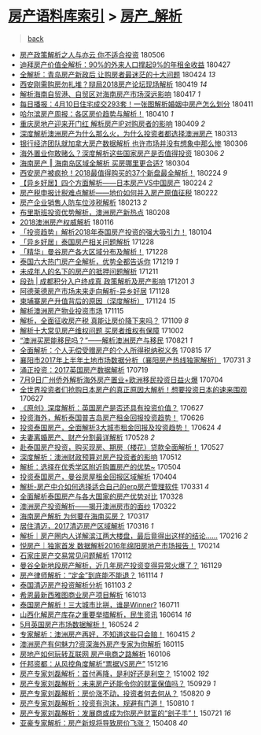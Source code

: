 [房产语料库索引](../../README.md)  > [房产_解析](房产_解析.md)
====
> [back](../README.md)

- [房产政策解析之人与亦云 你不适合投资](http://jkwz.applinzi.com/ittc/7100069346917483526.html#%E6%88%BF%E4%BA%A7%E6%94%BF%E7%AD%96%E8%A7%A3%E6%9E%90%E4%B9%8B%E4%BA%BA%E4%B8%8E%E4%BA%A6%E4%BA%91+%E4%BD%A0%E4%B8%8D%E9%80%82%E5%90%88%E6%8A%95%E8%B5%84) 180506  
- [迪拜房产价值全解析：90%的外来人口撑起9%的年租金收益](http://jkwz.applinzi.com/ittc/7096684078269203472.html#%E8%BF%AA%E6%8B%9C%E6%88%BF%E4%BA%A7%E4%BB%B7%E5%80%BC%E5%85%A8%E8%A7%A3%E6%9E%90%EF%BC%9A90%25%E7%9A%84%E5%A4%96%E6%9D%A5%E4%BA%BA%E5%8F%A3%E6%92%91%E8%B5%B79%25%E7%9A%84%E5%B9%B4%E7%A7%9F%E9%87%91%E6%94%B6%E7%9B%8A) 180427  
- [全解析：青岛房产新政后 让购房者最迷茫的十大问题](http://jkwz.applinzi.com/ittc/7095487211132945419.html#%E5%85%A8%E8%A7%A3%E6%9E%90%EF%BC%9A%E9%9D%92%E5%B2%9B%E6%88%BF%E4%BA%A7%E6%96%B0%E6%94%BF%E5%90%8E+%E8%AE%A9%E8%B4%AD%E6%88%BF%E8%80%85%E6%9C%80%E8%BF%B7%E8%8C%AB%E7%9A%84%E5%8D%81%E5%A4%A7%E9%97%AE%E9%A2%98) 180424 *13* 
- [西安刚需购房勿扎堆？辩局2018房产论坛现场解析](http://jkwz.applinzi.com/ittc/7093735620449141771.html#%E8%A5%BF%E5%AE%89%E5%88%9A%E9%9C%80%E8%B4%AD%E6%88%BF%E5%8B%BF%E6%89%8E%E5%A0%86%EF%BC%9F%E8%BE%A9%E5%B1%802018%E6%88%BF%E4%BA%A7%E8%AE%BA%E5%9D%9B%E7%8E%B0%E5%9C%BA%E8%A7%A3%E6%9E%90) 180419 *14* 
- [解析海南自贸港、自贸区对海南房产市场深远影响](http://jkwz.applinzi.com/ittc/7092906484646282247.html#%E8%A7%A3%E6%9E%90%E6%B5%B7%E5%8D%97%E8%87%AA%E8%B4%B8%E6%B8%AF%E3%80%81%E8%87%AA%E8%B4%B8%E5%8C%BA%E5%AF%B9%E6%B5%B7%E5%8D%97%E6%88%BF%E4%BA%A7%E5%B8%82%E5%9C%BA%E6%B7%B1%E8%BF%9C%E5%BD%B1%E5%93%8D) 180417 *1* 
- [每日播报：4月10日住宅成交293套！一张图解析婚姻中房产怎么划分](http://jkwz.applinzi.com/ittc/7090750798411858955.html#%E6%AF%8F%E6%97%A5%E6%92%AD%E6%8A%A5%EF%BC%9A4%E6%9C%8810%E6%97%A5%E4%BD%8F%E5%AE%85%E6%88%90%E4%BA%A4293%E5%A5%97%EF%BC%81%E4%B8%80%E5%BC%A0%E5%9B%BE%E8%A7%A3%E6%9E%90%E5%A9%9A%E5%A7%BB%E4%B8%AD%E6%88%BF%E4%BA%A7%E6%80%8E%E4%B9%88%E5%88%92%E5%88%86) 180411  
- [哈尔滨房产周报：各区房价趋势与解析！](http://jkwz.applinzi.com/ittc/7090338073705710608.html#%E5%93%88%E5%B0%94%E6%BB%A8%E6%88%BF%E4%BA%A7%E5%91%A8%E6%8A%A5%EF%BC%9A%E5%90%84%E5%8C%BA%E6%88%BF%E4%BB%B7%E8%B6%8B%E5%8A%BF%E4%B8%8E%E8%A7%A3%E6%9E%90%EF%BC%81) 180410 *1* 
- [重庆房地产迎来开门红 解析房产IP对购房者的影响](http://jkwz.applinzi.com/ittc/7089968267118773265.html#%E9%87%8D%E5%BA%86%E6%88%BF%E5%9C%B0%E4%BA%A7%E8%BF%8E%E6%9D%A5%E5%BC%80%E9%97%A8%E7%BA%A2+%E8%A7%A3%E6%9E%90%E6%88%BF%E4%BA%A7IP%E5%AF%B9%E8%B4%AD%E6%88%BF%E8%80%85%E7%9A%84%E5%BD%B1%E5%93%8D) 180409 *2* 
- [深度解析澳洲房产为什么那么火，为什么投资者都选择澳洲房产](http://jkwz.applinzi.com/ittc/7079912416517555211.html#%E6%B7%B1%E5%BA%A6%E8%A7%A3%E6%9E%90%E6%BE%B3%E6%B4%B2%E6%88%BF%E4%BA%A7%E4%B8%BA%E4%BB%80%E4%B9%88%E9%82%A3%E4%B9%88%E7%81%AB%EF%BC%8C%E4%B8%BA%E4%BB%80%E4%B9%88%E6%8A%95%E8%B5%84%E8%80%85%E9%83%BD%E9%80%89%E6%8B%A9%E6%BE%B3%E6%B4%B2%E6%88%BF%E4%BA%A7) 180313  
- [银行经济团队就加拿大房产数据解析 也许市场并没有想象中那么惨](http://jkwz.applinzi.com/ittc/7076908614386451462.html#%E9%93%B6%E8%A1%8C%E7%BB%8F%E6%B5%8E%E5%9B%A2%E9%98%9F%E5%B0%B1%E5%8A%A0%E6%8B%BF%E5%A4%A7%E6%88%BF%E4%BA%A7%E6%95%B0%E6%8D%AE%E8%A7%A3%E6%9E%90+%E4%B9%9F%E8%AE%B8%E5%B8%82%E5%9C%BA%E5%B9%B6%E6%B2%A1%E6%9C%89%E6%83%B3%E8%B1%A1%E4%B8%AD%E9%82%A3%E4%B9%88%E6%83%A8) 180306  
- [海外置业你敢赌么？深度解析这些国家房产是否值得投资](http://jkwz.applinzi.com/ittc/7077302134209250314.html#%E6%B5%B7%E5%A4%96%E7%BD%AE%E4%B8%9A%E4%BD%A0%E6%95%A2%E8%B5%8C%E4%B9%88%EF%BC%9F%E6%B7%B1%E5%BA%A6%E8%A7%A3%E6%9E%90%E8%BF%99%E4%BA%9B%E5%9B%BD%E5%AE%B6%E6%88%BF%E4%BA%A7%E6%98%AF%E5%90%A6%E5%80%BC%E5%BE%97%E6%8A%95%E8%B5%84) 180306 *2* 
- [海南房产 ‖ 海南岛区域全解析 买房哪里更合适?](http://jkwz.applinzi.com/ittc/7076639273480881169.html#%E6%B5%B7%E5%8D%97%E6%88%BF%E4%BA%A7+%E2%80%96+%E6%B5%B7%E5%8D%97%E5%B2%9B%E5%8C%BA%E5%9F%9F%E5%85%A8%E8%A7%A3%E6%9E%90+%E4%B9%B0%E6%88%BF%E5%93%AA%E9%87%8C%E6%9B%B4%E5%90%88%E9%80%82%3F) 180304  
- [西安房产被疯抢！2018最值得购买的37个新盘最全解析！](http://jkwz.applinzi.com/ittc/7073706895582168081.html#%E8%A5%BF%E5%AE%89%E6%88%BF%E4%BA%A7%E8%A2%AB%E7%96%AF%E6%8A%A2%EF%BC%812018%E6%9C%80%E5%80%BC%E5%BE%97%E8%B4%AD%E4%B9%B0%E7%9A%8437%E4%B8%AA%E6%96%B0%E7%9B%98%E6%9C%80%E5%85%A8%E8%A7%A3%E6%9E%90%EF%BC%81) 180224 *9* 
- [【异乡好居】四个方面解析——日本房产VS中国房产](http://jkwz.applinzi.com/ittc/7073701699099558918.html#%E3%80%90%E5%BC%82%E4%B9%A1%E5%A5%BD%E5%B1%85%E3%80%91%E5%9B%9B%E4%B8%AA%E6%96%B9%E9%9D%A2%E8%A7%A3%E6%9E%90%E2%80%94%E2%80%94%E6%97%A5%E6%9C%AC%E6%88%BF%E4%BA%A7VS%E4%B8%AD%E5%9B%BD%E6%88%BF%E4%BA%A7) 180224 *2* 
- [房产税申报计税难点解析——地价如何并入房产原值征税](http://jkwz.applinzi.com/ittc/7072251311074837510.html#%E6%88%BF%E4%BA%A7%E7%A8%8E%E7%94%B3%E6%8A%A5%E8%AE%A1%E7%A8%8E%E9%9A%BE%E7%82%B9%E8%A7%A3%E6%9E%90%E2%80%94%E2%80%94%E5%9C%B0%E4%BB%B7%E5%A6%82%E4%BD%95%E5%B9%B6%E5%85%A5%E6%88%BF%E4%BA%A7%E5%8E%9F%E5%80%BC%E5%BE%81%E7%A8%8E) 180222  
- [房产企业销售人防车位涉税解析](http://jkwz.applinzi.com/ittc/7069680384034210823.html#%E6%88%BF%E4%BA%A7%E4%BC%81%E4%B8%9A%E9%94%80%E5%94%AE%E4%BA%BA%E9%98%B2%E8%BD%A6%E4%BD%8D%E6%B6%89%E7%A8%8E%E8%A7%A3%E6%9E%90) 180213 *2* 
- [布里斯班投资优势解析，澳洲房产新热点](http://jkwz.applinzi.com/ittc/7067809161117434896.html#%E5%B8%83%E9%87%8C%E6%96%AF%E7%8F%AD%E6%8A%95%E8%B5%84%E4%BC%98%E5%8A%BF%E8%A7%A3%E6%9E%90%EF%BC%8C%E6%BE%B3%E6%B4%B2%E6%88%BF%E4%BA%A7%E6%96%B0%E7%83%AD%E7%82%B9) 180208  
- [2018澳洲房产权威解析](http://jkwz.applinzi.com/ittc/7059114374008931344.html#2018%E6%BE%B3%E6%B4%B2%E6%88%BF%E4%BA%A7%E6%9D%83%E5%A8%81%E8%A7%A3%E6%9E%90) 180116  
- [「投资趋势」解析2018年泰国房产投资的强大吸引力！](http://jkwz.applinzi.com/ittc/7054762101967422475.html#%E3%80%8C%E6%8A%95%E8%B5%84%E8%B6%8B%E5%8A%BF%E3%80%8D%E8%A7%A3%E6%9E%902018%E5%B9%B4%E6%B3%B0%E5%9B%BD%E6%88%BF%E4%BA%A7%E6%8A%95%E8%B5%84%E7%9A%84%E5%BC%BA%E5%A4%A7%E5%90%B8%E5%BC%95%E5%8A%9B%EF%BC%81) 180104  
- [「异乡好居」泰国房产相关问题解析](http://jkwz.applinzi.com/ittc/7052185805676610576.html#%E3%80%8C%E5%BC%82%E4%B9%A1%E5%A5%BD%E5%B1%85%E3%80%8D%E6%B3%B0%E5%9B%BD%E6%88%BF%E4%BA%A7%E7%9B%B8%E5%85%B3%E9%97%AE%E9%A2%98%E8%A7%A3%E6%9E%90) 171228  
- [「精华」曼谷房产各大区域分布及解析！](http://jkwz.applinzi.com/ittc/7052158032220259345.html#%E3%80%8C%E7%B2%BE%E5%8D%8E%E3%80%8D%E6%9B%BC%E8%B0%B7%E6%88%BF%E4%BA%A7%E5%90%84%E5%A4%A7%E5%8C%BA%E5%9F%9F%E5%88%86%E5%B8%83%E5%8F%8A%E8%A7%A3%E6%9E%90%EF%BC%81) 171228  
- [泰国六大热门房产全解析，优势全都告诉你](http://jkwz.applinzi.com/ittc/7048712892247966737.html#%E6%B3%B0%E5%9B%BD%E5%85%AD%E5%A4%A7%E7%83%AD%E9%97%A8%E6%88%BF%E4%BA%A7%E5%85%A8%E8%A7%A3%E6%9E%90%EF%BC%8C%E4%BC%98%E5%8A%BF%E5%85%A8%E9%83%BD%E5%91%8A%E8%AF%89%E4%BD%A0) 171219 *1* 
- [未成年人的名下的房产的抵押问题解析](http://jkwz.applinzi.com/ittc/7045924027623801872.html#%E6%9C%AA%E6%88%90%E5%B9%B4%E4%BA%BA%E7%9A%84%E5%90%8D%E4%B8%8B%E7%9A%84%E6%88%BF%E4%BA%A7%E7%9A%84%E6%8A%B5%E6%8A%BC%E9%97%AE%E9%A2%98%E8%A7%A3%E6%9E%90) 171211  
- [段劲 | 成都积分入户终成真 政策解析及房产影响](http://jkwz.applinzi.com/ittc/7042163425302545425.html#%E6%AE%B5%E5%8A%B2+%7C+%E6%88%90%E9%83%BD%E7%A7%AF%E5%88%86%E5%85%A5%E6%88%B7%E7%BB%88%E6%88%90%E7%9C%9F+%E6%94%BF%E7%AD%96%E8%A7%A3%E6%9E%90%E5%8F%8A%E6%88%BF%E4%BA%A7%E5%BD%B1%E5%93%8D) 171201 *3* 
- [阿德莱德房产市场未来走向解析-异乡好居](http://jkwz.applinzi.com/ittc/7041008450417460241.html#%E9%98%BF%E5%BE%B7%E8%8E%B1%E5%BE%B7%E6%88%BF%E4%BA%A7%E5%B8%82%E5%9C%BA%E6%9C%AA%E6%9D%A5%E8%B5%B0%E5%90%91%E8%A7%A3%E6%9E%90-%E5%BC%82%E4%B9%A1%E5%A5%BD%E5%B1%85) 171128  
- [柬埔寨房产升值背后的原因（深度解析）](http://jkwz.applinzi.com/ittc/7039555311604597777.html#%E6%9F%AC%E5%9F%94%E5%AF%A8%E6%88%BF%E4%BA%A7%E5%8D%87%E5%80%BC%E8%83%8C%E5%90%8E%E7%9A%84%E5%8E%9F%E5%9B%A0%EF%BC%88%E6%B7%B1%E5%BA%A6%E8%A7%A3%E6%9E%90%EF%BC%89) 171124 *15* 
- [解析澳洲房产物业投资市场](http://jkwz.applinzi.com/ittc/7036185705288565777.html#%E8%A7%A3%E6%9E%90%E6%BE%B3%E6%B4%B2%E6%88%BF%E4%BA%A7%E7%89%A9%E4%B8%9A%E6%8A%95%E8%B5%84%E5%B8%82%E5%9C%BA) 171115  
- [解析，全面征收房产税 真能让房价降下来吗？](http://jkwz.applinzi.com/ittc/7034082766591886352.html#%E8%A7%A3%E6%9E%90%EF%BC%8C%E5%85%A8%E9%9D%A2%E5%BE%81%E6%94%B6%E6%88%BF%E4%BA%A7%E7%A8%8E+%E7%9C%9F%E8%83%BD%E8%AE%A9%E6%88%BF%E4%BB%B7%E9%99%8D%E4%B8%8B%E6%9D%A5%E5%90%97%EF%BC%9F) 171109 *8* 
- [解析十大常见房产维权问题 买房者维权有保障](http://jkwz.applinzi.com/ittc/7019787644702295056.html#%E8%A7%A3%E6%9E%90%E5%8D%81%E5%A4%A7%E5%B8%B8%E8%A7%81%E6%88%BF%E4%BA%A7%E7%BB%B4%E6%9D%83%E9%97%AE%E9%A2%98+%E4%B9%B0%E6%88%BF%E8%80%85%E7%BB%B4%E6%9D%83%E6%9C%89%E4%BF%9D%E9%9A%9C) 171002  
- [“澳洲买房能移民吗？”——解析澳洲房产与移民](http://jkwz.applinzi.com/ittc/7004215554964194321.html#%E2%80%9C%E6%BE%B3%E6%B4%B2%E4%B9%B0%E6%88%BF%E8%83%BD%E7%A7%BB%E6%B0%91%E5%90%97%EF%BC%9F%E2%80%9D%E2%80%94%E2%80%94%E8%A7%A3%E6%9E%90%E6%BE%B3%E6%B4%B2%E6%88%BF%E4%BA%A7%E4%B8%8E%E7%A7%BB%E6%B0%91) 170821 *1* 
- [全面解析：个人无偿受赠房产的个人所得税纳税义务](http://jkwz.applinzi.com/ittc/7002055179682448401.html#%E5%85%A8%E9%9D%A2%E8%A7%A3%E6%9E%90%EF%BC%9A%E4%B8%AA%E4%BA%BA%E6%97%A0%E5%81%BF%E5%8F%97%E8%B5%A0%E6%88%BF%E4%BA%A7%E7%9A%84%E4%B8%AA%E4%BA%BA%E6%89%80%E5%BE%97%E7%A8%8E%E7%BA%B3%E7%A8%8E%E4%B9%89%E5%8A%A1) 170815 *17* 
- [襄阳市2017年上半年土地市场数据分析（襄阳房产热线独家解析）](http://jkwz.applinzi.com/ittc/6996491832828363792.html#%E8%A5%84%E9%98%B3%E5%B8%822017%E5%B9%B4%E4%B8%8A%E5%8D%8A%E5%B9%B4%E5%9C%9F%E5%9C%B0%E5%B8%82%E5%9C%BA%E6%95%B0%E6%8D%AE%E5%88%86%E6%9E%90%EF%BC%88%E8%A5%84%E9%98%B3%E6%88%BF%E4%BA%A7%E7%83%AD%E7%BA%BF%E7%8B%AC%E5%AE%B6%E8%A7%A3%E6%9E%90%EF%BC%89) 170731 *3* 
- [涌正投资：2017英国房产数据解析](http://jkwz.applinzi.com/ittc/6992054625266828305.html#%E6%B6%8C%E6%AD%A3%E6%8A%95%E8%B5%84%EF%BC%9A2017%E8%8B%B1%E5%9B%BD%E6%88%BF%E4%BA%A7%E6%95%B0%E6%8D%AE%E8%A7%A3%E6%9E%90) 170719  
- [7月9日广州侨外解析海外房产置业+欧洲移民投资日益火爆](http://jkwz.applinzi.com/ittc/6986456533515633669.html#7%E6%9C%889%E6%97%A5%E5%B9%BF%E5%B7%9E%E4%BE%A8%E5%A4%96%E8%A7%A3%E6%9E%90%E6%B5%B7%E5%A4%96%E6%88%BF%E4%BA%A7%E7%BD%AE%E4%B8%9A%2B%E6%AC%A7%E6%B4%B2%E7%A7%BB%E6%B0%91%E6%8A%95%E8%B5%84%E6%97%A5%E7%9B%8A%E7%81%AB%E7%88%86) 170704  
- [全世界投资者们抢购日本房产的真正原因大解析！想要投资日本的速来围观](http://jkwz.applinzi.com/ittc/6983894423342416901.html#%E5%85%A8%E4%B8%96%E7%95%8C%E6%8A%95%E8%B5%84%E8%80%85%E4%BB%AC%E6%8A%A2%E8%B4%AD%E6%97%A5%E6%9C%AC%E6%88%BF%E4%BA%A7%E7%9A%84%E7%9C%9F%E6%AD%A3%E5%8E%9F%E5%9B%A0%E5%A4%A7%E8%A7%A3%E6%9E%90%EF%BC%81%E6%83%B3%E8%A6%81%E6%8A%95%E8%B5%84%E6%97%A5%E6%9C%AC%E7%9A%84%E9%80%9F%E6%9D%A5%E5%9B%B4%E8%A7%82) 170627  
- [《原创》深度解析：英国房产是否还具有投资价值？](http://jkwz.applinzi.com/ittc/6983865090099905540.html#%E3%80%8A%E5%8E%9F%E5%88%9B%E3%80%8B%E6%B7%B1%E5%BA%A6%E8%A7%A3%E6%9E%90%EF%BC%9A%E8%8B%B1%E5%9B%BD%E6%88%BF%E4%BA%A7%E6%98%AF%E5%90%A6%E8%BF%98%E5%85%B7%E6%9C%89%E6%8A%95%E8%B5%84%E4%BB%B7%E5%80%BC%EF%BC%9F) 170627  
- [投资海外，解析泰国普吉岛房产租金回报投资趋势！](http://jkwz.applinzi.com/ittc/6983593517715555333.html#%E6%8A%95%E8%B5%84%E6%B5%B7%E5%A4%96%EF%BC%8C%E8%A7%A3%E6%9E%90%E6%B3%B0%E5%9B%BD%E6%99%AE%E5%90%89%E5%B2%9B%E6%88%BF%E4%BA%A7%E7%A7%9F%E9%87%91%E5%9B%9E%E6%8A%A5%E6%8A%95%E8%B5%84%E8%B6%8B%E5%8A%BF%EF%BC%81) 170626  
- [投资泰国房产，全面解析3大城市租金回报及投资趋势！](http://jkwz.applinzi.com/ittc/6982537115987346436.html#%E6%8A%95%E8%B5%84%E6%B3%B0%E5%9B%BD%E6%88%BF%E4%BA%A7%EF%BC%8C%E5%85%A8%E9%9D%A2%E8%A7%A3%E6%9E%903%E5%A4%A7%E5%9F%8E%E5%B8%82%E7%A7%9F%E9%87%91%E5%9B%9E%E6%8A%A5%E5%8F%8A%E6%8A%95%E8%B5%84%E8%B6%8B%E5%8A%BF%EF%BC%81) 170624 *4* 
- [夫妻离婚房产、财产分割最详解析](http://jkwz.applinzi.com/ittc/6972677578794992644.html#%E5%A4%AB%E5%A6%BB%E7%A6%BB%E5%A9%9A%E6%88%BF%E4%BA%A7%E3%80%81%E8%B4%A2%E4%BA%A7%E5%88%86%E5%89%B2%E6%9C%80%E8%AF%A6%E8%A7%A3%E6%9E%90) 170528 *2* 
- [赴泰国房产投资，购买现房、期房（楼花）贷款全面解析！](http://jkwz.applinzi.com/ittc/6972336253121856517.html#%E8%B5%B4%E6%B3%B0%E5%9B%BD%E6%88%BF%E4%BA%A7%E6%8A%95%E8%B5%84%EF%BC%8C%E8%B4%AD%E4%B9%B0%E7%8E%B0%E6%88%BF%E3%80%81%E6%9C%9F%E6%88%BF%EF%BC%88%E6%A5%BC%E8%8A%B1%EF%BC%89%E8%B4%B7%E6%AC%BE%E5%85%A8%E9%9D%A2%E8%A7%A3%E6%9E%90%EF%BC%81) 170527  
- [深度解析：澳洲财政预算对房产投资者的影响](http://jkwz.applinzi.com/ittc/6966778022882444293.html#%E6%B7%B1%E5%BA%A6%E8%A7%A3%E6%9E%90%EF%BC%9A%E6%BE%B3%E6%B4%B2%E8%B4%A2%E6%94%BF%E9%A2%84%E7%AE%97%E5%AF%B9%E6%88%BF%E4%BA%A7%E6%8A%95%E8%B5%84%E8%80%85%E7%9A%84%E5%BD%B1%E5%93%8D) 170512  
- [解析：选择在优秀学区附近购置房产的优势~](http://jkwz.applinzi.com/ittc/6963750533230773253.html#%E8%A7%A3%E6%9E%90%EF%BC%9A%E9%80%89%E6%8B%A9%E5%9C%A8%E4%BC%98%E7%A7%80%E5%AD%A6%E5%8C%BA%E9%99%84%E8%BF%91%E8%B4%AD%E7%BD%AE%E6%88%BF%E4%BA%A7%E7%9A%84%E4%BC%98%E5%8A%BF%7E) 170504  
- [投资泰国房产，曼谷房屋租金回报区域解析](http://jkwz.applinzi.com/ittc/6952627802611385349.html#%E6%8A%95%E8%B5%84%E6%B3%B0%E5%9B%BD%E6%88%BF%E4%BA%A7%EF%BC%8C%E6%9B%BC%E8%B0%B7%E6%88%BF%E5%B1%8B%E7%A7%9F%E9%87%91%E5%9B%9E%E6%8A%A5%E5%8C%BA%E5%9F%9F%E8%A7%A3%E6%9E%90) 170404  
- [解析-房产中介如何选择适合自己的erp房产管理软件](http://jkwz.applinzi.com/ittc/6951142772361921540.html#%E8%A7%A3%E6%9E%90-%E6%88%BF%E4%BA%A7%E4%B8%AD%E4%BB%8B%E5%A6%82%E4%BD%95%E9%80%89%E6%8B%A9%E9%80%82%E5%90%88%E8%87%AA%E5%B7%B1%E7%9A%84erp%E6%88%BF%E4%BA%A7%E7%AE%A1%E7%90%86%E8%BD%AF%E4%BB%B6) 170331 *4* 
- [全面解析泰国房产与各大国家的房产优势对比](http://jkwz.applinzi.com/ittc/6950046685672768517.html#%E5%85%A8%E9%9D%A2%E8%A7%A3%E6%9E%90%E6%B3%B0%E5%9B%BD%E6%88%BF%E4%BA%A7%E4%B8%8E%E5%90%84%E5%A4%A7%E5%9B%BD%E5%AE%B6%E7%9A%84%E6%88%BF%E4%BA%A7%E4%BC%98%E5%8A%BF%E5%AF%B9%E6%AF%94) 170328  
- [澳洲房产投资解析——揭开澳洲房市的面纱](http://jkwz.applinzi.com/ittc/6947532639270601732.html#%E6%BE%B3%E6%B4%B2%E6%88%BF%E4%BA%A7%E6%8A%95%E8%B5%84%E8%A7%A3%E6%9E%90%E2%80%94%E2%80%94%E6%8F%AD%E5%BC%80%E6%BE%B3%E6%B4%B2%E6%88%BF%E5%B8%82%E7%9A%84%E9%9D%A2%E7%BA%B1) 170322  
- [海南房产解析 为何要在海南买房？](http://jkwz.applinzi.com/ittc/6946015283612484613.html#%E6%B5%B7%E5%8D%97%E6%88%BF%E4%BA%A7%E8%A7%A3%E6%9E%90+%E4%B8%BA%E4%BD%95%E8%A6%81%E5%9C%A8%E6%B5%B7%E5%8D%97%E4%B9%B0%E6%88%BF%EF%BC%9F) 170317  
- [居住清迈，2017清迈房产区域解析](http://jkwz.applinzi.com/ittc/6945582578101912580.html#%E5%B1%85%E4%BD%8F%E6%B8%85%E8%BF%88%EF%BC%8C2017%E6%B8%85%E8%BF%88%E6%88%BF%E4%BA%A7%E5%8C%BA%E5%9F%9F%E8%A7%A3%E6%9E%90) 170316 *1* 
- [解析｜房产圈内人详解滨江两大楼盘，最后竟得出这样的结论……](http://jkwz.applinzi.com/ittc/6935354864447259653.html#%E8%A7%A3%E6%9E%90%EF%BD%9C%E6%88%BF%E4%BA%A7%E5%9C%88%E5%86%85%E4%BA%BA%E8%AF%A6%E8%A7%A3%E6%BB%A8%E6%B1%9F%E4%B8%A4%E5%A4%A7%E6%A5%BC%E7%9B%98%EF%BC%8C%E6%9C%80%E5%90%8E%E7%AB%9F%E5%BE%97%E5%87%BA%E8%BF%99%E6%A0%B7%E7%9A%84%E7%BB%93%E8%AE%BA%E2%80%A6%E2%80%A6) 170216 *2* 
- [悦房产｜独家首发 数据解析2016年绵阳房地产市场报告！](http://jkwz.applinzi.com/ittc/6934437393318020101.html#%E6%82%A6%E6%88%BF%E4%BA%A7%EF%BD%9C%E7%8B%AC%E5%AE%B6%E9%A6%96%E5%8F%91+%E6%95%B0%E6%8D%AE%E8%A7%A3%E6%9E%902016%E5%B9%B4%E7%BB%B5%E9%98%B3%E6%88%BF%E5%9C%B0%E4%BA%A7%E5%B8%82%E5%9C%BA%E6%8A%A5%E5%91%8A%EF%BC%81) 170214  
- [石家庄房产交易常见问题解析](http://jkwz.applinzi.com/ittc/6922186020014785541.html#%E7%9F%B3%E5%AE%B6%E5%BA%84%E6%88%BF%E4%BA%A7%E4%BA%A4%E6%98%93%E5%B8%B8%E8%A7%81%E9%97%AE%E9%A2%98%E8%A7%A3%E6%9E%90) 170112  
- [曼谷全新地段房产解析，近几年房产投资变得异常火爆了？](http://jkwz.applinzi.com/ittc/6906069297121461252.html#%E6%9B%BC%E8%B0%B7%E5%85%A8%E6%96%B0%E5%9C%B0%E6%AE%B5%E6%88%BF%E4%BA%A7%E8%A7%A3%E6%9E%90%EF%BC%8C%E8%BF%91%E5%87%A0%E5%B9%B4%E6%88%BF%E4%BA%A7%E6%8A%95%E8%B5%84%E5%8F%98%E5%BE%97%E5%BC%82%E5%B8%B8%E7%81%AB%E7%88%86%E4%BA%86%EF%BC%9F) 161129  
- [房产律师解析：“定金”到底能不能退？](http://jkwz.applinzi.com/ittc/6900282702556562437.html#%E6%88%BF%E4%BA%A7%E5%BE%8B%E5%B8%88%E8%A7%A3%E6%9E%90%EF%BC%9A%E2%80%9C%E5%AE%9A%E9%87%91%E2%80%9D%E5%88%B0%E5%BA%95%E8%83%BD%E4%B8%8D%E8%83%BD%E9%80%80%EF%BC%9F) 161114 *1* 
- [泰国清迈房产投资解析分析](http://jkwz.applinzi.com/ittc/6896323790128022532.html#%E6%B3%B0%E5%9B%BD%E6%B8%85%E8%BF%88%E6%88%BF%E4%BA%A7%E6%8A%95%E8%B5%84%E8%A7%A3%E6%9E%90%E5%88%86%E6%9E%90) 161103 *2* 
- [希恩最新西雅图商业房产项目解析](http://jkwz.applinzi.com/ittc/6888437095328121861.html#%E5%B8%8C%E6%81%A9%E6%9C%80%E6%96%B0%E8%A5%BF%E9%9B%85%E5%9B%BE%E5%95%86%E4%B8%9A%E6%88%BF%E4%BA%A7%E9%A1%B9%E7%9B%AE%E8%A7%A3%E6%9E%90) 161013  
- [泰国房产解析！三大城市比拼，谁是Winner?](http://jkwz.applinzi.com/ittc/6853670333462348804.html#%E6%B3%B0%E5%9B%BD%E6%88%BF%E4%BA%A7%E8%A7%A3%E6%9E%90%EF%BC%81%E4%B8%89%E5%A4%A7%E5%9F%8E%E5%B8%82%E6%AF%94%E6%8B%BC%EF%BC%8C%E8%B0%81%E6%98%AFWinner%3F) 160711  
- [山西化解房产库存之重要举措解析，民生资讯](http://jkwz.applinzi.com/ittc/6843472282533757957.html#%E5%B1%B1%E8%A5%BF%E5%8C%96%E8%A7%A3%E6%88%BF%E4%BA%A7%E5%BA%93%E5%AD%98%E4%B9%8B%E9%87%8D%E8%A6%81%E4%B8%BE%E6%8E%AA%E8%A7%A3%E6%9E%90%EF%BC%8C%E6%B0%91%E7%94%9F%E8%B5%84%E8%AE%AF) 160614 *16* 
- [5月英国房产市场数据解析！](http://jkwz.applinzi.com/ittc/6835722350884291588.html#5%E6%9C%88%E8%8B%B1%E5%9B%BD%E6%88%BF%E4%BA%A7%E5%B8%82%E5%9C%BA%E6%95%B0%E6%8D%AE%E8%A7%A3%E6%9E%90%EF%BC%81) 160524 *2* 
- [专家解析：澳洲房产再好，不知道这些只会赔！](http://jkwz.applinzi.com/ittc/6821251222153462788.html#%E4%B8%93%E5%AE%B6%E8%A7%A3%E6%9E%90%EF%BC%9A%E6%BE%B3%E6%B4%B2%E6%88%BF%E4%BA%A7%E5%86%8D%E5%A5%BD%EF%BC%8C%E4%B8%8D%E7%9F%A5%E9%81%93%E8%BF%99%E4%BA%9B%E5%8F%AA%E4%BC%9A%E8%B5%94%EF%BC%81) 160415 *2* 
- [澳洲房产有何魅力?资深海外房产专家为你解析](http://jkwz.applinzi.com/ittc/6787499156461585413.html#%E6%BE%B3%E6%B4%B2%E6%88%BF%E4%BA%A7%E6%9C%89%E4%BD%95%E9%AD%85%E5%8A%9B%3F%E8%B5%84%E6%B7%B1%E6%B5%B7%E5%A4%96%E6%88%BF%E4%BA%A7%E4%B8%93%E5%AE%B6%E4%B8%BA%E4%BD%A0%E8%A7%A3%E6%9E%90) 160115  
- [房地产如何玩转互联网 房产电商之路解析](http://jkwz.applinzi.com/ittc/6784222590881235972.html#%E6%88%BF%E5%9C%B0%E4%BA%A7%E5%A6%82%E4%BD%95%E7%8E%A9%E8%BD%AC%E4%BA%92%E8%81%94%E7%BD%91+%E6%88%BF%E4%BA%A7%E7%94%B5%E5%95%86%E4%B9%8B%E8%B7%AF%E8%A7%A3%E6%9E%90) 160106  
- [仟邦资都：从风控角度解析“票据VS房产”](http://jkwz.applinzi.com/ittc/6776392936338228228.html#%E4%BB%9F%E9%82%A6%E8%B5%84%E9%83%BD%EF%BC%9A%E4%BB%8E%E9%A3%8E%E6%8E%A7%E8%A7%92%E5%BA%A6%E8%A7%A3%E6%9E%90%E2%80%9C%E7%A5%A8%E6%8D%AEVS%E6%88%BF%E4%BA%A7%E2%80%9D) 151216  
- [房产专家刘磊解析：首付再降，是利好还是利空？](http://jkwz.applinzi.com/ittc/6748508338280514565.html#%E6%88%BF%E4%BA%A7%E4%B8%93%E5%AE%B6%E5%88%98%E7%A3%8A%E8%A7%A3%E6%9E%90%EF%BC%9A%E9%A6%96%E4%BB%98%E5%86%8D%E9%99%8D%EF%BC%8C%E6%98%AF%E5%88%A9%E5%A5%BD%E8%BF%98%E6%98%AF%E5%88%A9%E7%A9%BA%EF%BC%9F) 151002 *192* 
- [房产专家刘磊解析：未来房产还能令你的财富保值吗？](http://jkwz.applinzi.com/ittc/6747403754296755205.html#%E6%88%BF%E4%BA%A7%E4%B8%93%E5%AE%B6%E5%88%98%E7%A3%8A%E8%A7%A3%E6%9E%90%EF%BC%9A%E6%9C%AA%E6%9D%A5%E6%88%BF%E4%BA%A7%E8%BF%98%E8%83%BD%E4%BB%A4%E4%BD%A0%E7%9A%84%E8%B4%A2%E5%AF%8C%E4%BF%9D%E5%80%BC%E5%90%97%EF%BC%9F) 150929 *1* 
- [房产专家刘磊解析：房价涨不动，投资者何去何从？](http://jkwz.applinzi.com/ittc/547650615743819194.html#%E6%88%BF%E4%BA%A7%E4%B8%93%E5%AE%B6%E5%88%98%E7%A3%8A%E8%A7%A3%E6%9E%90%EF%BC%9A%E6%88%BF%E4%BB%B7%E6%B6%A8%E4%B8%8D%E5%8A%A8%EF%BC%8C%E6%8A%95%E8%B5%84%E8%80%85%E4%BD%95%E5%8E%BB%E4%BD%95%E4%BB%8E%EF%BC%9F) 150820 *9* 
- [房产专家刘磊解析：投资有泡沫，规避有门道！](http://jkwz.applinzi.com/ittc/547650615613657150.html#%E6%88%BF%E4%BA%A7%E4%B8%93%E5%AE%B6%E5%88%98%E7%A3%8A%E8%A7%A3%E6%9E%90%EF%BC%9A%E6%8A%95%E8%B5%84%E6%9C%89%E6%B3%A1%E6%B2%AB%EF%BC%8C%E8%A7%84%E9%81%BF%E6%9C%89%E9%97%A8%E9%81%93%EF%BC%81) 150810 *1* 
- [房产专家刘磊解析：发展商或成为你房产财富的“刽子手”！](http://jkwz.applinzi.com/ittc/547650615151023619.html#%E6%88%BF%E4%BA%A7%E4%B8%93%E5%AE%B6%E5%88%98%E7%A3%8A%E8%A7%A3%E6%9E%90%EF%BC%9A%E5%8F%91%E5%B1%95%E5%95%86%E6%88%96%E6%88%90%E4%B8%BA%E4%BD%A0%E6%88%BF%E4%BA%A7%E8%B4%A2%E5%AF%8C%E7%9A%84%E2%80%9C%E5%88%BD%E5%AD%90%E6%89%8B%E2%80%9D%EF%BC%81) 150721 *16* 
- [亚豪专家解析：房产新规将导致房价飞涨？](http://jkwz.applinzi.com/ittc/547650611403112239.html#%E4%BA%9A%E8%B1%AA%E4%B8%93%E5%AE%B6%E8%A7%A3%E6%9E%90%EF%BC%9A%E6%88%BF%E4%BA%A7%E6%96%B0%E8%A7%84%E5%B0%86%E5%AF%BC%E8%87%B4%E6%88%BF%E4%BB%B7%E9%A3%9E%E6%B6%A8%EF%BC%9F) 150408 *40* 
